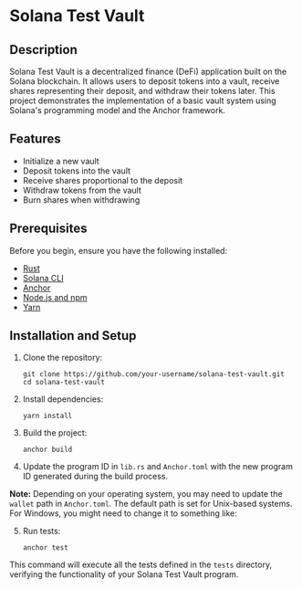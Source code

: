 # Solana Test Vault

## Description

Solana Test Vault is a decentralized finance (DeFi) application built on the Solana blockchain. It allows users to deposit tokens into a vault, receive shares representing their deposit, and withdraw their tokens later. This project demonstrates the implementation of a basic vault system using Solana's programming model and the Anchor framework.

## Features

- Initialize a new vault
- Deposit tokens into the vault
- Receive shares proportional to the deposit
- Withdraw tokens from the vault
- Burn shares when withdrawing

## Prerequisites

Before you begin, ensure you have the following installed:

- [Rust](https://www.rust-lang.org/tools/install)
- [Solana CLI](https://docs.solana.com/cli/install-solana-cli-tools)
- [Anchor](https://project-serum.github.io/anchor/getting-started/installation.html)
- [Node.js and npm](https://nodejs.org/en/download/)
- [Yarn](https://classic.yarnpkg.com/en/docs/install/)

## Installation and Setup

1. Clone the repository:
   ```
   git clone https://github.com/your-username/solana-test-vault.git
   cd solana-test-vault
   ```

2. Install dependencies:
   ```
   yarn install
   ```

3. Build the project:
   ```
   anchor build
   ```

4. Update the program ID in `lib.rs` and `Anchor.toml` with the new program ID generated during the build process.

**Note:** Depending on your operating system, you may need to update the `wallet` path in `Anchor.toml`. The default path is set for Unix-based systems. For Windows, you might need to change it to something like:

5. Run tests:
   ```
   anchor test
   ```

This command will execute all the tests defined in the `tests` directory, verifying the functionality of your Solana Test Vault program.

